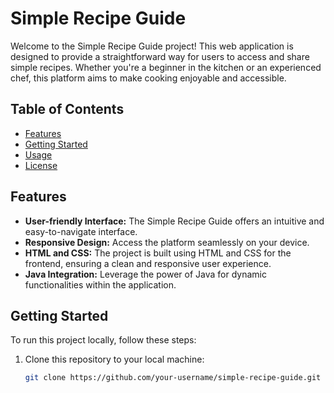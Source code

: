 # Simple Recipe Guide
Welcome to the Simple Recipe Guide project! This web application is designed to provide a straightforward way for users to access and share simple recipes. Whether you're a beginner in the kitchen or an experienced chef, this platform aims to make cooking enjoyable and accessible.

## Table of Contents

- [Features](#features)
- [Getting Started](#getting-started)
- [Usage](#usage)
- [License](#license)

## Features

- **User-friendly Interface:** The Simple Recipe Guide offers an intuitive and easy-to-navigate interface.
- **Responsive Design:** Access the platform seamlessly on your device.
- **HTML and CSS:** The project is built using HTML and CSS for the frontend, ensuring a clean and responsive user experience.
- **Java Integration:** Leverage the power of Java for dynamic functionalities within the application.

## Getting Started

To run this project locally, follow these steps:

1. Clone this repository to your local machine:

   ```bash
   git clone https://github.com/your-username/simple-recipe-guide.git
